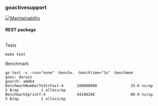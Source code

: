 ### goactivesupport

[![Maintainability](https://api.codeclimate.com/v1/badges/1ea328c26d422c1bc415/maintainability)](https://codeclimate.com/github/ipoval/goactivesupport/maintainability)


#### REST package
```go

```

Tests
```shell script
make test
```

Benchmark
```shell script
go test -v -run="none" -bench=. -benchtime="3s" -benchmem
goos: darwin
goarch: amd64
BenchmarkNumberToStrFast-4      100000000               33.6 ns/op             5 B/op          1 allocs/op
BenchmarkSprintf-4              44198298                80.9 ns/op             5 B/op          1 allocs/op
```
